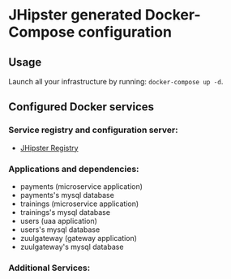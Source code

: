 # JHipster generated Docker-Compose configuration

## Usage

Launch all your infrastructure by running: `docker-compose up -d`.

## Configured Docker services

### Service registry and configuration server:

- [JHipster Registry](http://localhost:8761)

### Applications and dependencies:

- payments (microservice application)
- payments's mysql database
- trainings (microservice application)
- trainings's mysql database
- users (uaa application)
- users's mysql database
- zuulgateway (gateway application)
- zuulgateway's mysql database

### Additional Services:
